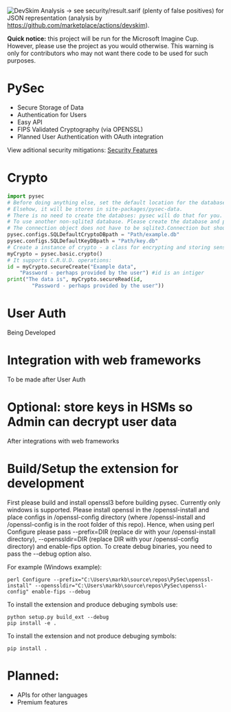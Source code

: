 ![DevSkim Analysis](https://github.com/mbs9org/PySec/actions/workflows/CodeReview.yml/badge.svg) -> see security/result.sarif (plenty of false positives) for JSON representation (analysis by https://github.com/marketplace/actions/devskim). 

**Quick notice:** this project will be run for the Microsoft Imagine Cup. However, please use the project as you would otherwise. This warning is only for contributors who may not want there code to be used for such purposes. 

# PySec 
- Secure Storage of Data
- Authentication for Users
- Easy API
- FIPS Validated Cryptography (via OPENSSL)
- Planned User Authentication with OAuth integration

View aditional security mitigations: [Security Features](security/sec_feature_plan.md)

# Crypto 
```python
import pysec
# Before doing anything else, set the default location for the databases to be used. 
# Elsehow, it will be stores in site-packages/pysec-data.
# There is no need to create the databses: pysec will do that for you.
# To use another non-sqlite3 database. Please create the database and pass the Connection object.
# The connection object does not have to be sqlite3.Connection but should have same (or very similar) API.
pysec.configs.SQLDefaultCryptoDBpath = "Path/example.db"
pysec.configs.SQLDefaultKeyDBpath = "Path/key.db"
# Create a instance of crypto - a class for encrypting and storing sensitive data.
myCrypto = pysec.basic.crypto()
# It supports C.R.U.D. operations:
id = myCrypto.secureCreate("Example data", 
    "Password - perhaps provided by the user") #id is an intiger
print("The data is", myCrypto.secureRead(id, 
        "Password - perhaps provided by the user"))
```

# User Auth
Being Developed

# Integration with web frameworks
To be made after User Auth 

# Optional: store keys in HSMs so Admin can decrypt user data
After integrations with web frameworks

# Build/Setup the extension for development
First please build and install openssl3 before building pysec. Currently only windows is supported. Please install openssl in the /openssl-install and place configs in /openssl-config directory (where /openssl-install and /openssl-config is in the root folder of this repo). Hence, when using perl Configure please pass --prefix=DIR (replace dir with your /openssl-install directory), --openssldir=DIR (replace DIR with your /openssl-config directory) and enable-fips option. 
To create debug binaries, you need to pass the --debug option also. 

For example (Windows example): 
```shell 
perl Configure --prefix="C:\Users\markb\source\repos\PySec\openssl-install" --openssldir="C:\Users\markb\source\repos\PySec\openssl-config" enable-fips --debug
```

To install the extension and produce debuging symbols use: 
```shell
python setup.py build_ext --debug
pip install -e .
```

To install the extension and not produce debuging symbols:
```shell
pip install . 
```

# Planned: 
- APIs for other languages
- Premium features 